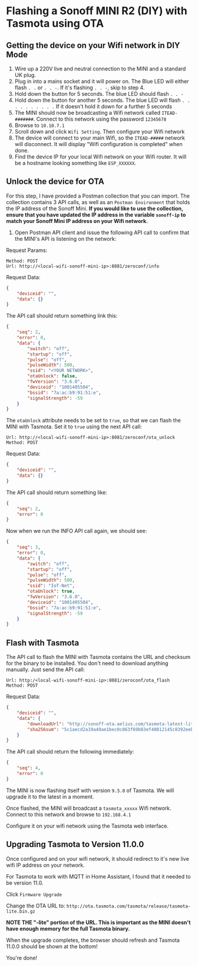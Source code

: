 # Flashing a Sonoff MINI R2 (DIY) with Tasmota using OTA

## Getting the device on your Wifi network in DIY Mode

1. Wire up a 220V live and neutral connection to the MINI and a standard UK plug.
2. Plug in into a mains socket and it will power on. The Blue LED will either  flash `. .` or `. . -`. If it's flashing `. . -`, skip to step 4.
3. Hold down the button for 5 seconds. The blue LED should flash `. . -`
4. Hold down the button for another 5 seconds. The blue LED will flash `. . . . . . . . . .` If it doesn't hold it down for a further 5 seconds
5. The MINI should now be broadcasting a Wifi network called `ITEAD-#######`. Connect to this network using the password `12345678`
6. Browse to `10.10.7.1`
7. Scroll down and click `Wifi Setting`. Then configure your Wifi network
8. The device will connect to your main Wifi, so the `ITEAD-#####` network will disconnect. It will display "Wifi configuration is completed" when done.
9. Find the device IP for your local Wifi network on your Wifi router. It will be a hostname looking something like `ESP_XXXXXX`.


## Unlock the device for OTA

For this step, I have provided a Postman collection that you can import. The collection contains 3 API calls, as well as an `Postman Environment` that holds the IP address of the Sonoff Mini. **If you would like to use the collection, ensure that you have updated the IP address in the variable `sonoff-ip` to match your Sonoff Mini IP address on your Wifi network.**

1. Open Postman API client and issue the following API call to confirm that the MINI's API is listening on the network:

Request Params:
``` Text
Method: POST
Url: http://<local-wifi-sonoff-mini-ip>:8081/zeroconf/info

```
Request Data:
```json
{
    "deviceid": "",
    "data": {}
}
```

The API call should return something link this:

```json
{
    "seq": 2,
    "error": 0,
    "data": {
        "switch": "off",
        "startup": "off",
        "pulse": "off",
        "pulseWidth": 500,
        "ssid": "<YOUR NETWORK>",
        "otaUnlock": false,
        "fwVersion": "3.6.0",
        "deviceid": "1001405504",
        "bssid": "7a:ac:b9:91:51:e",
        "signalStrength": -59
    }
}
```

The `otaUnlock` attribute needs to be set to `true`, so that we can flash the MINI with Tasmota. Set it to `true` using the next API call:

```Text
Url: http://<local-wifi-sonoff-mini-ip>:8081/zeroconf/ota_unlock
Method: POST
```

Request Data:

```json
{
    "deviceid": "",
    "data": {}
}
```

The API call should return something like:

```json
{
    "seq": 2,
    "error": 0
}
```

Now when we run the INFO API call again, we should see:

```json
{
    "seq": 3,
    "error": 0,
    "data": {
        "switch": "off",
        "startup": "off",
        "pulse": "off",
        "pulseWidth": 500,
        "ssid": "IoT-Net",
        "otaUnlock": true,
        "fwVersion": "3.6.0",
        "deviceid": "1001405504",
        "bssid": "7a:ac:b9:91:51:e",
        "signalStrength": -59
    }
}
```

## Flash with Tasmota

The API call to flash the MINI with Tasmota contains the URL and checksum for the binary to be installed. You don't need to download anything manually. Just send the API call:

```text
Url: http:/<local-wifi-sonoff-mini-ip>:8081/zeroconf/ota_flash
Method: POST
```

Request Data:

```json
{
    "deviceid": "",
    "data": {
        "downloadUrl": "http://sonoff-ota.aelius.com/tasmota-latest-lite.bin",
        "sha256sum": "5c1aecd2a19a49ae1bec0c863f69b83ef40812145c8392eebe5fd2677a6250cc"
    }
}
```

The API call should return the following immediately:

```json
{
    "seq": 4,
    "error": 0
}
```

The MINI is now flashing itself with version `9.5.0` of Tasmota. We will upgrade it to the latest in a moment.

Once flashed, the MINI will broadcast a `tasmota_xxxxx` Wifi network. Connect to this network and browse to `192.168.4.1`

Configure it on your wifi network using the Tasmota web interface.

## Upgrading Tasmota to Version 11.0.0

Once configured and on your wifi network, it should redirect to it's new live wifi IP address on your network.

For Tasmota to work with MQTT in Home Assistant, I found that it needed to be version 11.0.

Click `Firmware Upgrade`

Change the OTA URL to: `http://ota.tasmota.com/tasmota/release/tasmota-lite.bin.gz`

**NOTE THE "-lite" portion of the URL. This is important as the MINI doesn't have enough memory for the full Tasmota binary.**

When the upgrade completes, the browser should refresh and Tasmota 11.0.0 should be shown at the bottom!

You're done!